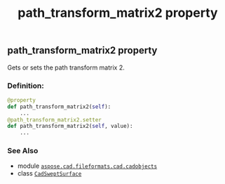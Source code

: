 ﻿---
title: path_transform_matrix2 property
second_title: Aspose.CAD for Python via .NET API References
description: 
type: docs
weight: 490
url: /python-net/aspose.cad.fileformats.cad.cadobjects/cadsweptsurface/path_transform_matrix2/
is_root: false
---

## path_transform_matrix2 property


Gets or sets the path transform matrix 2.
### Definition:
```python
@property
def path_transform_matrix2(self):
    ...
@path_transform_matrix2.setter
def path_transform_matrix2(self, value):
    ...
```

### See Also
* module [`aspose.cad.fileformats.cad.cadobjects`](../../)
* class [`CadSweptSurface`](/cad/python-net/aspose.cad.fileformats.cad.cadobjects/cadsweptsurface)
